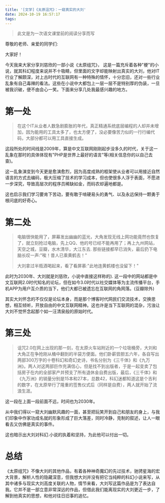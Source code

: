 ```yaml
---
title: '[文学]《太原沮咒》：一窥真实的大刘'
date: 2024-10-19 16:57:17
tags:
---
```

<blockquote><p style="">此文是为一次语文课堂前的阅读分享而写</p></blockquote><p style="">尊敬的老师、亲爱的同学们: </p><p style="">大家好！ </p><p style="">今天我来大家分享刘慈欣的一部小说《太原组咒》， 这是一篇充斥着各种"梗"的小说，就其科幻程度来说并不十吸睛，但里面的文字却能映射出真实的大刘，他对IT行业了解颇深，对上古时代的互联网有一种特殊的情怀，十分恋旧，还对一些行业乱象有自己毒辣的看法。这些在小说中大都包上一层一层不是特别厚的伪装，一旦被我识破，便不由会心一笑。下面来分享几处我最感兴趣的地方。 </p><h1 style="" id="%E7%AC%AC%E4%B8%80%E5%A4%84">第一处</h1><blockquote><p style="">在这个IT从业者人数急剧膨胀的年代，真正精通系统底层编程的人却并未增加，因为能用的工具太多了，也太方便了，没必要像苦力似的一行行编代码，大部分都可以用工具直接生成。</p></blockquote><p style=""> 这段所处的时间线是2009年，算是中文互联网刚刚起步没多久的时代，关于这一乱象在那时的具体体现有"PHP是世界上最好的语言"等(相关信息你的以自己去查)。</p><p style="">这一乱象演变到今天更是愈演愈烈，因为高度成熟的框架使从业者可以用接近自然语言的方式去编码，极大压缩了技术的学习成本，但也使很多人浮于表面，不愿进一步深究，导致高层次的程序员稀缺如金，而码农却遍地都是。</p><p style="">这也启示我们学习要肯下苦动，要有敢于啃硬易头的勇气、以及永远保持一颗勇于根问底的好奇心。</p><h1 style="" id="%E7%AC%AC%E4%BA%8C%E5%A4%84">第二处 </h1><blockquote><p style="">电脑很快能用了，屏幕发出幽幽的蓝光，大角发现无线上网功能竟然也恢复了，就立刻抢过电脑，先上QQ、他的号已经不能再用了；再上九州网站，天空之城，豆瓣，水木清华，大江东去. 那些链接都早已消失，最后扔下电脑长叹一声:"唉！昔人已乘黄鹤去！"</p><p style="">大刘拿过半瓶酒喝起来，看了看屏慕:"此地连黄鹤楼也没留下！" </p></blockquote><p style="">此时为2030年、大刘就是刘慈欣，小说中直接这样称的). 这一段中的网站都是中文互联网2.0时代知名的论坛，但在如今3.0时代以社交媒体等为主流传播平台，手机APP为用户互介质的当下，他们大都已被遗忘在互联网的角网落。(豆瓣除外)</p><p style="">其实大刘怀念的不仅仅是论坛本身，而是那个博客时代网民们交流技术，交换思想，相互倾听，开放自由的中文互联网精神。这也许是当下互联网的混杂，污浊让大刘不觉怀念起那个如一汪清泉般的原始时代。 </p><h1 style="" id="%E7%AC%AC%E4%B8%89%E5%A4%84">第三处</h1><blockquote><p style="">诅咒2.0在网上出现的那一刻，在太原火车站附近的一个垃圾桶旁，大刘和大角正在争抢刚从桶中翻到的半袋方便面。他们卧薪尝胆五六年，各自写出两部300万字的十卷科幻和奇幻史诗，书名分别为《三千体》和《九万洲》。两人对这两部巨作充满信心，但是找不到出版者，于是一起变卖了包括房子在内的全部家产并预支了所有退休金自费出版，最后，《三千体》和《九万洲》的销量分别是15本和27本，总数42，科幻迷都知道这是个吉利的数字，在太原举行了隆重的签售仪式后（同样是自费），两人就开始了流浪生涯。</p></blockquote><p style="">这一段在上面一段前面不远，时间也为2030年。</p><p style="">从中我们得以一窥大刘幽默风趣的一面，甚至把玩笑开到自己和朋友的身上，与我们印象中作家功成名就的形象形成了巨大落差，同时冷静，克制的叙述，让人一眼看去又仿佛是真实的事件。 </p><p style="">这也暗示出大刘对科幻.小说的执着和坚持，为此他可以付出一切。</p><h1 style="" id="%E6%80%BB%E7%BB%93">总结</h1><p style="">《太原组咒》不像大刘的其他作品，有着各种神奇魔幻的先过技术，驰骋星海的宏大背景，解析人性的隐藏深意，但我想大刘并没有把它当纯粹的科幻小说来写，从其中诸多与现实大刘高度关联的人物，情节来看，大刘写这篇作品是为了表达自我。它并不是一部立意非常深远的作品，但借此我们能离现实的大刘更近一步，了解到他真实的思想，和他对往日旧事的追忆。 </p>